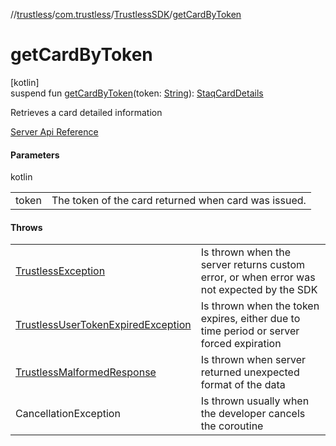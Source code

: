 //[trustless](../../../index.md)/[com.trustless](../index.md)/[TrustlessSDK](index.md)/[getCardByToken](get-card-by-token.md)

# getCardByToken

[kotlin]\
suspend fun [getCardByToken](get-card-by-token.md)(token: [String](https://kotlinlang.org/api/latest/jvm/stdlib/kotlin/-string/index.html)): [StaqCardDetails](../../com.trustless.requests.cards/-staq-card-details/index.md)

Retrieves a card detailed information

[Server Api Reference](https://developer.staq.io/docs/apis/cards#/Cards/Get%20a%20card%20details)

#### Parameters

kotlin

| | |
|---|---|
| token | The token of the card returned when card was issued. |

#### Throws

| | |
|---|---|
| [TrustlessException](../../com.trustless.exceptions/-trustless-exception/index.md) | Is thrown when the server returns custom error, or when error was not expected by the SDK |
| [TrustlessUserTokenExpiredException](../../com.trustless.exceptions/-trustless-user-token-expired-exception/index.md) | Is thrown when the token expires, either due to time period or server forced expiration |
| [TrustlessMalformedResponse](../../com.trustless.exceptions/-trustless-malformed-response/index.md) | Is thrown when server returned unexpected format of the data |
| CancellationException | Is thrown usually when the developer cancels the coroutine |
